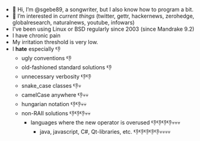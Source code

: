 - 👋 Hi, I’m @sgebe89, a songwriter, but I also know how to program a bit.
- 👀 I’m interested in *current things* (twitter, gettr, hackernews, zerohedge, globalresearch, naturalnews, youtube, infowars)
- I've been using Linux or BSD regularly since 2003 (since Mandrake 9.2)
- I have chronic pain
- My irritation threshold is very low.
- I **hate** especially 👎
  - ugly conventions 👎
  - old-fashioned standard solutions 👎
  - unnecessary verbosity 👎👎
  - snake_case classes 👎💀
  - camelCase anywhere 👎💀💀
  - hungarian notation 👎👎💀💀
  - non-RAII solutions 👎👎👎💀💀
    - languages where the new operator is overused 👎👎👎👎💀💀💀
      - java, javascript, C#, Qt-libraries, etc. 👎👎👎👎👎💀💀💀💀
